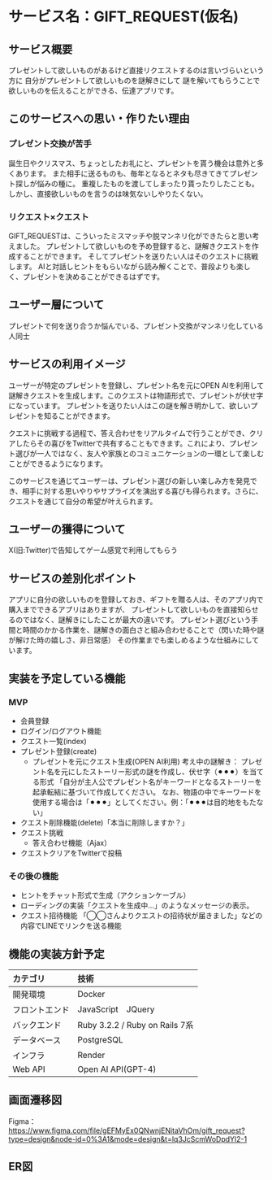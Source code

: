 # サービス名：GIFT_REQUEST(仮名)

## サービス概要
プレゼントして欲しいものがあるけど直接リクエストするのは言いづらいという方に
自分がプレゼントして欲しいものを謎解きにして
謎を解いてもらうことで欲しいものを伝えることができる、伝達アプリです。

## このサービスへの思い・作りたい理由
### プレゼント交換が苦手
誕生日やクリスマス、ちょっとしたお礼にと、プレゼントを貰う機会は意外と多くあります。
また相手に送るものも、毎年となるとネタも尽きてきてプレゼント探しが悩みの種に。
重複したものを渡してしまったり貰ったりしたことも。
しかし、直接欲しいものを言うのは味気ないしやりたくない。
### リクエスト×クエスト
GIFT_REQUESTは、こういったミスマッチや脱マンネリ化ができたらと思い考えました。
プレゼントして欲しいものを予め登録すると、謎解きクエストを作成することができます。
そしてプレゼントを送りたい人はそのクエストに挑戦します。
AIと対話しヒントをもらいながら読み解くことで、普段よりも楽しく、プレゼントを決めることができるはずです。

## ユーザー層について
プレゼントで何を送り合うか悩んでいる、プレゼント交換がマンネリ化している人同士

## サービスの利用イメージ
ユーザーが特定のプレゼントを登録し、プレゼント名を元にOPEN AIを利用して謎解きクエストを生成します。このクエストは物語形式で、プレゼントが伏せ字になっています。
プレゼントを送りたい人はこの謎を解き明かして、欲しいプレゼントを知ることができます。

クエストに挑戦する過程で、答え合わせをリアルタイムで行うことができ、クリアしたらその喜びをTwitterで共有することもできます。これにより、プレゼント選びが一人ではなく、友人や家族とのコミュニケーションの一環として楽しむことができるようになります。

このサービスを通じてユーザーは、プレゼント選びの新しい楽しみ方を発見でき、相手に対する思いやりやサプライズを演出する喜びも得られます。さらに、クエストを通じて自分の希望が叶えられます。

## ユーザーの獲得について
X(旧:Twitter)で告知してゲーム感覚で利用してもらう

## サービスの差別化ポイント
アプリに自分の欲しいものを登録しておき、ギフトを贈る人は、そのアプリ内で購入までできるアプリはありますが、
プレゼントして欲しいものを直接知らせるのではなく、謎解きにしたことが最大の違いです。
プレゼント選びという手間と時間のかかる作業を、謎解きの面白さと組み合わせることで（閃いた時や謎が解けた時の嬉しさ、非日常感）
その作業までも楽しめるような仕組みにしています。

## 実装を予定している機能
### MVP
- 会員登録
- ログイン/ログアウト機能
- クエスト一覧(index)
- プレゼント登録(create)
    - プレゼントを元にクエスト生成(OPEN AI利用)
    考え中の謎解き：
    プレゼント名を元にしたストーリー形式の謎を作成し、伏せ字（⚫︎⚫︎⚫︎）を当てる形式
    「自分が主人公でプレゼント名がキーワードとなるストーリーを起承転結に基づいて作成してください。
    なお、物語の中でキーワードを使用する場合は「⚫︎⚫︎⚫︎」としてください。例：「⚫︎⚫︎⚫︎は目的地をもたない」
- クエスト削除機能(delete)「本当に削除しますか？」
- クエスト挑戦
    - 答え合わせ機能（Ajax）
- クエストクリアをTwitterで投稿

### その後の機能
- ヒントをチャット形式で生成（アクションケーブル）
- ローディングの実装「クエストを生成中...」のようなメッセージの表示。
- クエスト招待機能
  「◯◯さんよりクエストの招待状が届きました」などの内容でLINEでリンクを送る機能

## 機能の実装方針予定
|カテゴリ|技術|
|:-------------|:------------|
|開発環境|Docker|
|フロントエンド|JavaScript　JQuery|
|バックエンド|Ruby 3.2.2 / Ruby on Rails 7系|
|データベース|PostgreSQL|
|インフラ|Render|
|Web API| Open AI API(GPT-4) |


## 画面遷移図
Figma：https://www.figma.com/file/gEFMyEx0QNwnjENitaVhOm/gift_request?type=design&node-id=0%3A1&mode=design&t=lq3JcScmWoDpdYl2-1

## ER図
